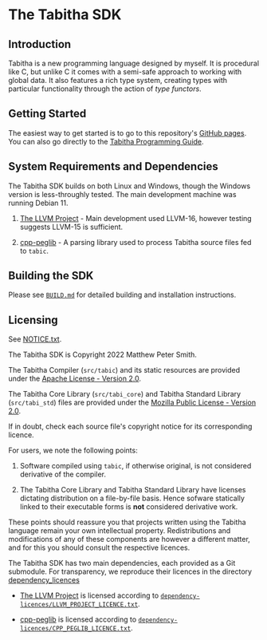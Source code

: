 # The Tabitha SDK 

## Introduction

Tabitha is a new programming language designed by myself. 
It is procedural like C, but unlike C it comes with a semi-safe approach to working with global data. 
It also features a rich type system, creating types with particular functionality through the action of *type functors*. 

## Getting Started

The easiest way to get started is to go to this repository's [GitHub pages](https://deltaboybz.github.io/tabitha-sdk). 
You can also go directly to the [Tabitha Programming Guide](https://deltaboybz.github.io/tabitha-sdk/guide/introduction.html). 

## System Requirements and Dependencies
The Tabitha SDK builds on both Linux and Windows, though the Windows version is less-throughly tested. 
The main development machine was running Debian 11. 

1. [The LLVM Project](https://github.com/llvm/llvm-project) - Main development used LLVM-16, however testing suggests LLVM-15 is sufficient. 

2. [cpp-peglib](https://github.com/yhirose/cpp-peglib) - A parsing library used to process Tabitha source files fed to `tabic`.

## Building the SDK  
Please see [`BUILD.md`](BUILD.md) for detailed building and installation instructions.  

## Licensing

See [NOTICE.txt](NOTICE.txt).

The Tabitha SDK is Copyright 2022 Matthew Peter Smith.

The Tabitha Compiler (`src/tabic`) and its static resources are provided under the [Apache License - Version 2.0](APACHE_LICENSE_V2.txt).

The Tabitha Core Library (`src/tabi_core`) and Tabitha Standard Library (`src/tabi_std`) files are provided under the [Mozilla Public License - Version 2.0](MOZILLA_PUBLIC_LICENSE_V2.txt). 

If in doubt, check each source file's copyright notice for its corresponding licence. 

For users, we note the following points: 

1. Software compiled using `tabic`, if otherwise original, is not considered derivative of the compiler. 
   
2. The Tabitha Core Library and Tabitha Standard Library have licenses dictating distribution on a file-by-file basis. 
   Hence sofware statically linked to their executable forms is **not**  considered derivative work.

These points should reassure you that projects written using the Tabitha language remain your own intellectual property. 
Redistributions and modifications of any of these components are however a different matter, 
and for this you should consult the respective licences. 

The Tabitha SDK has two main dependencies, each provided as a Git submodule. 
For transparency, we reproduce their licences in the directory [dependency_licences](dependency_licences)

- [The LLVM Project](llvm-project) is licensed according to [`dependency-licences/LLVM_PROJECT_LICENCE.txt`](dependency-licences/LLVM_PROJECT_LICENCE.txt). 
  
- [cpp-peglib](cpp-peglib) is licensed according to [`dependency-licences/CPP_PEGLIB_LICENCE.txt`](dependency-licences/CPP_PEGLIB_LICENCE.txt). 


